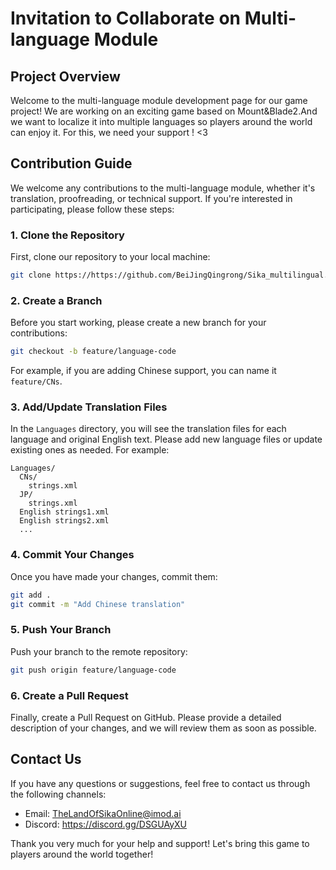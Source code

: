 # Invitation to Collaborate on Multi-language Module

## Project Overview

Welcome to the multi-language module development page for our game project! We are working on an exciting game based on Mount&Blade2.And we want to localize it into multiple languages so players around the world can enjoy it. For this, we need your support ! <3

## Contribution Guide

We welcome any contributions to the multi-language module, whether it's translation, proofreading, or technical support. If you're interested in participating, please follow these steps:

### 1. Clone the Repository

First, clone our repository to your local machine:

```sh
git clone https://https://github.com/BeiJingQingrong/Sika_multilingual.git
```

### 2. Create a Branch

Before you start working, please create a new branch for your contributions:

```sh
git checkout -b feature/language-code
```

For example, if you are adding Chinese support, you can name it `feature/CNs`.

### 3. Add/Update Translation Files

In the `Languages` directory, you will see the translation files for each language and original English text. Please add new language files or update existing ones as needed. For example:

```plaintext
Languages/ 
  CNs/
    strings.xml
  JP/
    strings.xml
  English strings1.xml
  English strings2.xml
  ...
```


### 4. Commit Your Changes

Once you have made your changes, commit them:

```sh
git add .
git commit -m "Add Chinese translation"
```

### 5. Push Your Branch

Push your branch to the remote repository:

```sh
git push origin feature/language-code
```

### 6. Create a Pull Request

Finally, create a Pull Request on GitHub. Please provide a detailed description of your changes, and we will review them as soon as possible.

## Contact Us

If you have any questions or suggestions, feel free to contact us through the following channels:

- Email: TheLandOfSikaOnline@imod.ai
- Discord: https://discord.gg/DSGUAyXU

Thank you very much for your help and support! Let's bring this game to players around the world together!


